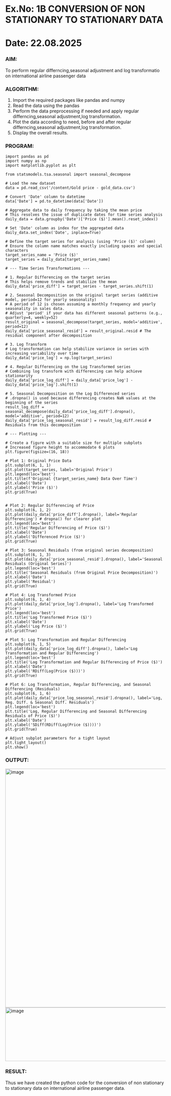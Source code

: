 # Ex.No: 1B                     CONVERSION OF NON STATIONARY TO STATIONARY DATA
# Date: 22.08.2025

### AIM:
To perform regular differncing,seasonal adjustment and log transformatio on international airline passenger data
### ALGORITHM:
1. Import the required packages like pandas and numpy
2. Read the data using the pandas
3. Perform the data preprocessing if needed and apply regular differncing,seasonal adjustment,log transformation.
4. Plot the data according to need, before and after regular differncing,seasonal adjustment,log transformation.
5. Display the overall results.
### PROGRAM:
```
import pandas as pd
import numpy as np
import matplotlib.pyplot as plt

from statsmodels.tsa.seasonal import seasonal_decompose

# Load the new dataset
data = pd.read_csv('/content/Gold price - gold_data.csv')

# Convert 'Date' column to datetime
data['Date'] = pd.to_datetime(data['Date'])

# Aggregate data to daily frequency by taking the mean price
# This resolves the issue of duplicate dates for time series analysis
daily_data = data.groupby('Date')['Price ($)'].mean().reset_index()

# Set 'Date' column as index for the aggregated data
daily_data.set_index('Date', inplace=True)

# Define the target series for analysis (using 'Price ($)' column)
# Ensure the column name matches exactly including spaces and special characters
target_series_name = 'Price ($)'
target_series = daily_data[target_series_name]

# --- Time Series Transformations ---

# 1. Regular Differencing on the target series
# This helps remove trends and stabilize the mean
daily_data['price_diff'] = target_series - target_series.shift(1)

# 2. Seasonal Decomposition on the original target series (additive model, period=12 for yearly seasonality)
# A period of 12 is chosen assuming a monthly frequency and yearly seasonality in sales data.
# Adjust 'period' if your data has different seasonal patterns (e.g., quarterly=4, weekly=52)
result_original = seasonal_decompose(target_series, model='additive', period=12)
daily_data['price_seasonal_resid'] = result_original.resid # The residual component after decomposition

# 3. Log Transform
# Log transformation can help stabilize variance in series with increasing variability over time
daily_data['price_log'] = np.log(target_series)

# 4. Regular Differencing on the Log Transformed series
# Combining log transform with differencing can help achieve stationarity
daily_data['price_log_diff'] = daily_data['price_log'] - daily_data['price_log'].shift(1)

# 5. Seasonal Decomposition on the Log Differenced series
# .dropna() is used because differencing creates NaN values at the beginning of the series
result_log_diff = seasonal_decompose(daily_data['price_log_diff'].dropna(), model='additive', period=12)
daily_data['price_log_seasonal_resid'] = result_log_diff.resid # Residuals from this decomposition

# --- Plotting ---

# Create a figure with a suitable size for multiple subplots
# Increased figure height to accommodate 6 plots
plt.figure(figsize=(16, 18))

# Plot 1: Original Price Data
plt.subplot(6, 1, 1)
plt.plot(target_series, label='Original Price')
plt.legend(loc='best')
plt.title(f'Original {target_series_name} Data Over Time')
plt.xlabel('Date')
plt.ylabel('Price ($)')
plt.grid(True)


# Plot 2: Regular Differencing of Price
plt.subplot(6, 1, 2)
plt.plot(daily_data['price_diff'].dropna(), label='Regular Differencing') # dropna() for clearer plot
plt.legend(loc='best')
plt.title('Regular Differencing of Price ($)')
plt.xlabel('Date')
plt.ylabel('Differenced Price ($)')
plt.grid(True)

# Plot 3: Seasonal Residuals (from original series decomposition)
plt.subplot(6, 1, 3)
plt.plot(daily_data['price_seasonal_resid'].dropna(), label='Seasonal Residuals (Original Series)')
plt.legend(loc='best')
plt.title('Seasonal Residuals (from Original Price Decomposition)')
plt.xlabel('Date')
plt.ylabel('Residual')
plt.grid(True)

# Plot 4: Log Transformed Price
plt.subplot(6, 1, 4)
plt.plot(daily_data['price_log'].dropna(), label='Log Transformed Price')
plt.legend(loc='best')
plt.title('Log Transformed Price ($)')
plt.xlabel('Date')
plt.ylabel('Log Price ($)')
plt.grid(True)

# Plot 5: Log Transformation and Regular Differencing
plt.subplot(6, 1, 5)
plt.plot(daily_data['price_log_diff'].dropna(), label='Log Transformation and Regular Differencing')
plt.legend(loc='best')
plt.title('Log Transformation and Regular Differencing of Price ($)')
plt.xlabel('Date')
plt.ylabel('RDiff(Log(Price ($)))')
plt.grid(True)

# Plot 6: Log Transformation, Regular Differencing, and Seasonal Differencing (Residuals)
plt.subplot(6, 1, 6)
plt.plot(daily_data['price_log_seasonal_resid'].dropna(), label='Log, Reg. Diff. & Seasonal Diff. Residuals')
plt.legend(loc='best')
plt.title('Log, Regular Differencing and Seasonal Differencing Residuals of Price ($)')
plt.xlabel('Date')
plt.ylabel('SDiff(RDiff(Log(Price ($))))')
plt.grid(True)

# Adjust subplot parameters for a tight layout
plt.tight_layout()
plt.show()
```


### OUTPUT:
<img width="843" height="747" alt="image" src="https://github.com/user-attachments/assets/0e0b3ef6-fd3f-43fc-a36a-ef0bc2e53886" />
<img width="852" height="168" alt="image" src="https://github.com/user-attachments/assets/03bc31e9-5265-46ae-9c78-309294140441" />





### RESULT:
Thus we have created the python code for the conversion of non stationary to stationary data on international airline passenger
data.
